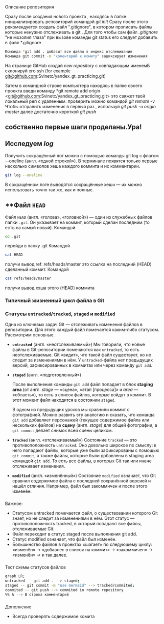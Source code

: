 ###
Описание репозитория

Сразу после создания нового проекта , находясь в папке инициализировать репозиторий командой *git init*
Сразу после этого рекомендуется создать файл ".gitignore", в котором прописать файлы которые ненужно отслеживать в git .  Для того чтобы сам файл *.gitignore* "не мозолил глаза" при вызове команды git status  его следует добавить в  файл *.gitignore

```bash
Команда *git add . добавит все файлы в индекс отслеживания
Команда git commit -m "коментарий к комиту" зафиксирует изменения
```


На странице GitHub создай *new repository* с совпадающим именемБ склонируй его ssh (for example git@github.com:Svinetc/yandex_gt_practicing.git)

Затем в командной строке компьютера находясь в папке своего проекта введи команду *git remote add origin <git@github.com:Svinetc/yandex_gt_practicing.git>
это свяжет твой локальный реп с удаленным.
проверить можно командой *git remote -v*
Чтобы отправить изменения в первый раз , используй *git push -u origin master*
далее достаточно короткой *git push*


собственно первые шаги проделаны.Ура!
----------
###
Исследуем *log* 
---------
Получить сокращённый лог можно с помощью команды git log с флагом --oneline (англ. «одной строкой»). В терминале появятся только первые несколько символов хеша каждого коммита и их комментарии.


```bash
git log --oneline
```
В сокращённом логе выводятся сокращённые хеши — их можно использовать точно так же, как и полные.

###
 **Файл `HEAD`
 ----------


Файл `HEAD` (англ. «голова», «головной») — один из служебных файлов папки `.git`. Он указывает на коммит, который сделан последним (то есть на самый новый).
Командой
```bash
cd .git
```
перейди в папку .git
Командой
```bash
cat HEAD
```
получи вывод ref: refs/heads/master
это ссылка на последний (HEAD) сделанный коммит.
Командой
```bash
cat refs/heads/master
```
получи вывод хэша этого (HEAD) коммита

### Типичный жизненный цикл файла в Git




### Статусы `untracked`/`tracked`, `staged` и `modified`

Одна из ключевых задач Git — отслеживать изменения файлов в репозитории. Для этого каждый файл помечается каким-либо статусом. Рассмотрим основные.
- **`untracked`** (англ. «неотслеживаемый»)
    Мы говорили, что новые файлы в Git-репозитории помечаются как `untracked`, то есть неотслеживаемые. Git «видит», что такой файл существует, но не следит за изменениями в нём. У `untracked`-файла нет предыдущих версий, зафиксированных в коммитах или через команду `git add`.
- **`staged`** (англ. «подготовленный»)

    После выполнения команды `git add` файл попадает в блок **staging area** (от англ. _stage_ — «сцена», «этап [процесса]» и _area_ — «область»), то есть в список файлов, которые войдут в коммит. В этот момент файл находится в состоянии `staged`.

    В одном из предыдущих уроков мы сравнили коммит с фотографией. Можно развить эту аналогию и сказать, что команда `git add` добавляет персонажей (текущее содержимое файла или нескольких файлов) на **сцену** (англ. _stage_) для общей фотографии, а `git commit` делает снимок всей сцены целиком.
- **`tracked`** (англ. «отслеживаемый»)
    Состояние `tracked` — это противоположность `untracked`. Оно довольно широкое по смыслу: в него попадают файлы, которые уже были зафиксированы с помощью `git commit`, а также файлы, которые были добавлены в staging area командой `git add`. То есть все файлы, в которых Git так или иначе отслеживает изменения.
- **`modified`** (англ. «изменённый»)
    Состояние `modified` означает, что Git сравнил содержимое файла с последней сохранённой версией и нашёл отличия. Например, файл был закоммичен и после этого изменён.


###
Важное:
-    Статусом untracked помечается файл, о существовании которого Git знает, но не следит за изменениями в нём. Этот статус — противоположность tracked, в который попадают все файлы, отслеживаемые Git.
-    Файл переходит в статус staged после выполнения git add.
-    Статус modified означает, что файл был изменён.
-    Большинство файлов в проектах «шагает» по следующему циклу: «изменён» → «добавлен в список на коммит» → «закоммичен» → «изменён» → и так далее.

###
Teст схемы статусов файлов
```bash
graph LR;
untracked -- git add . --> staged;
staged -- git commit -m "use mermaid" --> tracked/commited;
commited -- git push --> commited in remote repository
%% A --> B строка комментарий

```
###
Дополнение
- Всегда проверять содержимое комита
